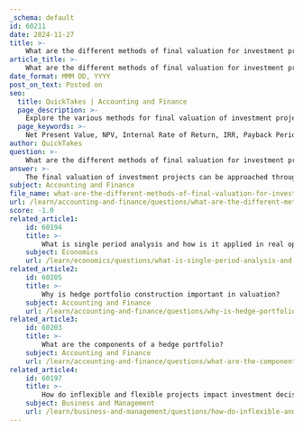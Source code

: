 ```yaml
---
_schema: default
id: 60211
date: 2024-11-27
title: >-
    What are the different methods of final valuation for investment projects?
article_title: >-
    What are the different methods of final valuation for investment projects?
date_format: MMM DD, YYYY
post_on_text: Posted on
seo:
  title: QuickTakes | Accounting and Finance
  page_description: >-
    Explore the various methods for final valuation of investment projects, including NPV, IRR, Payback Period, and more, each suited to different project characteristics and investment strategies.
  page_keywords: >-
    Net Present Value, NPV, Internal Rate of Return, IRR, Payback Period, Adjusted Present Value, APV, Real Options Analysis, Scenario Analysis, Decision Trees, Cost-Benefit Analysis, investment valuation, project evaluation, financial analysis
author: QuickTakes
question: >-
    What are the different methods of final valuation for investment projects?
answer: >-
    The final valuation of investment projects can be approached through various methods, each suited to different types of projects and their specific characteristics. Here are some of the most common methods used for final valuation:\n\n1. **Net Present Value (NPV)**: This method calculates the present value of future cash flows generated by the project, minus the initial investment. A positive NPV indicates that the project is expected to generate more value than it costs, making it a favorable investment.\n\n2. **Internal Rate of Return (IRR)**: The IRR is the discount rate that makes the NPV of the project equal to zero. It represents the expected annualized return on the investment. Projects with an IRR greater than the required rate of return are typically considered acceptable.\n\n3. **Payback Period**: This method measures the time it takes for the project to recover its initial investment from its cash inflows. A shorter payback period is generally preferred, as it indicates quicker recovery of investment.\n\n4. **Adjusted Present Value (APV)**: The APV method separates the value of the project from the value of financing effects. It is particularly useful for projects with complex financing structures, as it allows for a clearer assessment of the project's value without the influence of financing.\n\n5. **Real Options Analysis**: This sophisticated method treats investment projects as portfolios of options, allowing for the evaluation of flexibility in decision-making under uncertainty. It recognizes that managers can make decisions at various stages of the project, such as expanding, contracting, or abandoning the project based on market conditions.\n\n6. **Scenario Analysis**: This approach involves evaluating the project under different scenarios to understand how changes in key assumptions (like cash flows, costs, and market conditions) affect the project's value. It helps in assessing the risks associated with the investment.\n\n7. **Decision Trees**: This method visually represents the different possible outcomes of a project and their associated probabilities. It helps in understanding the potential risks and rewards, allowing for a more informed decision-making process.\n\n8. **Cost-Benefit Analysis**: This method compares the total expected costs of the project against the total expected benefits, providing a straightforward assessment of the project's viability.\n\nEach of these methods has its strengths and weaknesses, and the choice of method often depends on the nature of the project, the availability of data, and the specific objectives of the investors. In practice, a combination of these methods may be used to provide a comprehensive evaluation of an investment project.
subject: Accounting and Finance
file_name: what-are-the-different-methods-of-final-valuation-for-investment-projects.md
url: /learn/accounting-and-finance/questions/what-are-the-different-methods-of-final-valuation-for-investment-projects
score: -1.0
related_article1:
    id: 60194
    title: >-
        What is single period analysis and how is it applied in real options?
    subject: Economics
    url: /learn/economics/questions/what-is-single-period-analysis-and-how-is-it-applied-in-real-options
related_article2:
    id: 60205
    title: >-
        Why is hedge portfolio construction important in valuation?
    subject: Accounting and Finance
    url: /learn/accounting-and-finance/questions/why-is-hedge-portfolio-construction-important-in-valuation
related_article3:
    id: 60203
    title: >-
        What are the components of a hedge portfolio?
    subject: Accounting and Finance
    url: /learn/accounting-and-finance/questions/what-are-the-components-of-a-hedge-portfolio
related_article4:
    id: 60197
    title: >-
        How do inflexible and flexible projects impact investment decisions?
    subject: Business and Management
    url: /learn/business-and-management/questions/how-do-inflexible-and-flexible-projects-impact-investment-decisions
---
```


&nbsp;